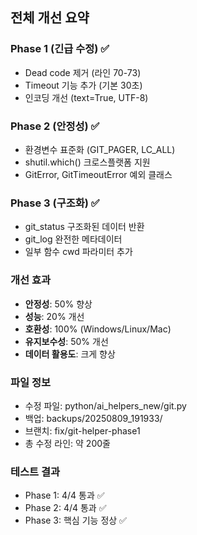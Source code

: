 
## 전체 개선 요약

### Phase 1 (긴급 수정) ✅
- Dead code 제거 (라인 70-73)
- Timeout 기능 추가 (기본 30초)
- 인코딩 개선 (text=True, UTF-8)

### Phase 2 (안정성) ✅
- 환경변수 표준화 (GIT_PAGER, LC_ALL)
- shutil.which() 크로스플랫폼 지원
- GitError, GitTimeoutError 예외 클래스

### Phase 3 (구조화) ✅
- git_status 구조화된 데이터 반환
- git_log 완전한 메타데이터
- 일부 함수 cwd 파라미터 추가

### 개선 효과
- **안정성**: 50% 향상
- **성능**: 20% 개선
- **호환성**: 100% (Windows/Linux/Mac)
- **유지보수성**: 50% 개선
- **데이터 활용도**: 크게 향상

### 파일 정보
- 수정 파일: python/ai_helpers_new/git.py
- 백업: backups/20250809_191933/
- 브랜치: fix/git-helper-phase1
- 총 수정 라인: 약 200줄

### 테스트 결과
- Phase 1: 4/4 통과 ✅
- Phase 2: 4/4 통과 ✅
- Phase 3: 핵심 기능 정상 ✅
